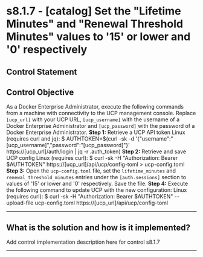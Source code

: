# s8.1.7 - \[catalog\] Set the "Lifetime Minutes" and "Renewal Threshold Minutes" values to '15' or lower and '0' respectively

## Control Statement

## Control Objective

As a Docker Enterprise Administrator, execute the following commands from a machine with connectivity to the UCP management console. Replace `[ucp_url]` with your UCP URL, `[ucp_username]` with the username of a Docker Enterprise Administrator and `[ucp_password]` with the password of a Docker Enterprise Administrator.    **Step 1:** Retrieve a UCP API token    Linux (requires curl and jq):     $ AUTHTOKEN=$(curl -sk -d '{"username":"[ucp_username]","password":"[ucp_password]"}' https://[ucp_url]/auth/login | jq -r .auth_token)    **Step 2:** Retrieve and save UCP config    Linux (requires curl):     $ curl -sk -H "Authorization: Bearer $AUTHTOKEN" https://[ucp_url]/api/ucp/config-toml > ucp-config.toml    **Step 3:** Open the `ucp-config.toml` file, set the `lifetime_minutes` and `renewal_threshold_minutes` entries under the `[auth.sessions]` section to values of '15' or lower and '0' respectively. Save the file.    **Step 4:** Execute the following command to update UCP with the new configuration:    Linux (requires curl):     $ curl -sk -H "Authorization: Bearer $AUTHTOKEN" --upload-file ucp-config.toml https://[ucp_url]/api/ucp/config-toml

______________________________________________________________________

## What is the solution and how is it implemented?

Add control implementation description here for control s8.1.7

______________________________________________________________________
